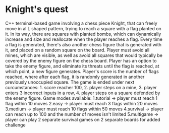 # Knight's quest
C++ terminal-based game involving a chess piece Knight, that can freely move in al L shaped pattern, trying to reach a square with a flag planted on it. In its way, there are squares with planted bombs, which can dynamically increase and size and reallocate when the player reaches a flag. Every time a flag is generated, there's also another chess figure that is generated with it, and placed on a random square on the board. Player must avoid all mines, which are visible, as well as avoid all squares that would typically be covered by the enemy figure on the chess board. Player has an option to take the enemy figure, and eliminate its threats until the flag is reached, at which point, a new figure generates. Player's score is the number of flags reached, where after each flag, it is randomly generated in another previously unoccupied square. The game is ended under next curcumstances: 1. score reacher 100, 2. player steps on a mine, 3. player enters 3 incorrect inputs in a row, 4. player steps on a square defended by the enemy figure. 
Game modes available:
1.tutorial -> player must reach 1 flag  within 10 moves
2.easy     -> player must reach 3 flags within 20 moves
3.medium   -> player must reach 10 flags within 50 moves
4.survival -> player can reach up to 100 and the number of moves isn't limited
5.multigame -> player can play 2 separate survival games on 2 separate boards for added challenge
